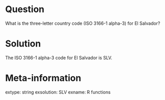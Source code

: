 

Question
========
What is the three-letter country code (ISO 3166-1 alpha-3) for
El Salvador?

Solution
========
The ISO 3166-1 alpha-3 code for El Salvador is SLV.

Meta-information
================
extype: string
exsolution: SLV
exname: R functions
